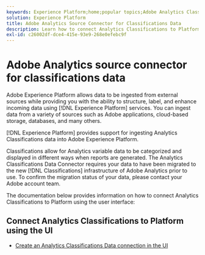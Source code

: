 ```yaml
---
keywords: Experience Platform;home;popular topics;Adobe Analytics Classifications Source Connector
solution: Experience Platform
title: Adobe Analytics Source Connector for Classifications Data
description: Learn how to connect Analytics Classifications to Platform using the user interface
exl-id: c26002df-dce4-415e-93e9-268e0efebc9f
---
```

# Adobe Analytics source connector for classifications data

Adobe Experience Platform allows data to be ingested from external sources while providing you with the ability to structure, label, and enhance incoming data using [!DNL Experience Platform] services. You can ingest data from a variety of sources such as Adobe applications, cloud-based storage, databases, and many others.

[!DNL Experience Platform] provides support for ingesting Analytics Classifications data into Adobe Experience Platform.

Classifications allow for Analytics variable data to be categorized and displayed in different ways when reports are generated. The Analytics Classifications Data Connector requires your data to have been migrated to the new [!DNL Classifications] infrastructure of Adobe Analytics prior to use. To confirm the migration status of your data, please contact your Adobe account team.

The documentation below provides information on how to connect Analytics Classifications to Platform using the user interface:

## Connect Analytics Classifications to Platform using the UI

- [Create an Analytics Classifications Data connection in the UI](../../tutorials/ui/create/adobe-applications/classifications.md)
